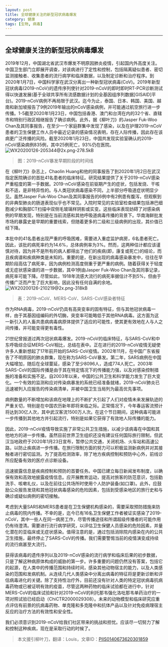 ```yaml
---
layout: post
title: 全球健康关注的新型冠状病毒爆发
category: 健康
tags: [生物, 病毒]
---
```



----------
## 全球健康关注的新型冠状病毒爆发

2019年12月，中国湖北省武汉市爆发不明原因肺炎疫情，引起国内外高度关注。中国卫生部门立即展开调查，对该病进行了定性和控制，包括隔离疑似患者、密切监测接触者、收集患者的流行病学和临床数据，以及制定诊断和治疗程序。到2020年1月7日，中国科学家在武汉分离出一种新型冠状病毒(CoV)。2019年新型冠状病毒(2019-nCoV)的遗传序列使针对2019-nCoV的即时即时RT-PCR诊断测试得以快速发展(基于全球共享所有流感数据计划的全基因组序列数据[GISAID]平台)。2019-nCoV病例不再局限于武汉。迄今为止，泰国、日本、韩国、美国、越南和新加坡报告了9例2019年输出的nCoV感染病例，并可能通过航空旅行进一步传播。1-5截至2020年1月23日，中国包括香港、澳门和台湾在内的32个省、直辖市和特别行政区相继报告了确诊病例。此外，据《柳叶刀》的Jasper Fuk-Woo Chan及其同事报告，在至少一个家庭群集中发现了感染，以及在护理2019-nCoV患者的卫生保健工作人员中最近记录的感染情况表明，存在人际传播，因此存在该病更广泛传播的风险。截至2020年1月23日，中国共发现实验室确认的2019-nCoV感染病例835例，其中25例死亡，93%仍在医院。
![WX20200126-205344@2x.png-278.5kB][1]
>图：2019-nCoV暴发早期阶段的时间线

在《柳叶刀》杂志上，Chaolin Huang和他的同事报告了到2020年1月2日在武汉指定医院确诊的首批41名患者的临床特征。研究结果提供了关于2019-nCoV感染严重程度的第一手数据。2019-nCoV感染在前驱期产生的症状，包括发烧、干咳和不适，是非特异性的。与人类冠状病毒感染不同，上半部分呼吸道症状明显少见。虽然Jasper Fuk-Woo Chan及其同事报告的6例中有2例患有腹泻，但观察到的非典型肺炎的肠道表现似乎也不常见。入院时常见的实验室检查结果包括淋巴细胞减少和胸部CT扫描中双侧毛玻璃样阴影或实变。这些临床表现妨碍了对感染病例的早期发现，特别是在当前流感和其他呼吸道病毒传播的背景下。华南海鲜批发市场的暴露史是早期的重要线索，但随着更多的二级和三级病例的出现，其价值已经下降。

本批中的41名患者出现严重的呼吸困难，需要进入重症监护病房，6名患者死亡。因此，该批的病死率约为14.6%，总体病例率为3%。然而，这两种估计都应该谨慎对待，因为并不是所有的病人都得出了他们的疾病(即，康复或死亡)的结论，而且疾病谱和疾病种类是未知的。重要的是，在新出现的病毒感染暴发中，往往在早期阶段高估了病死率，因为病例检测高度侧重于更严重的病例。随着获得关于轻度或无症状感染谱的进一步数据，其中1例由Jasper Fuk-Woo Chan及其同事记录，病死率可能下降。尽管如此，1918年流感大流行的病死率据估计不到5%，但由于传播广泛而产生了巨大影响，因此没有任何自满的余地。
![WX20200126-210219@2x.png-318kB][2]
>表：2019-nCoV、MERS-CoV、SARS-CoV感染者特征

作为RNA病毒，2019-nCoV仍具有高突变率的固有特征，但与其他冠状病毒一样，由于其基因组编码的外切酶，突变率可能略低于其他RNA病毒。这方面为这一新引入的人畜共患病病毒病原体提供了适应的可能性，使其更有效地在人与人之间传播，并可能变得更有毒性。

21世纪曾报道过两次冠状病毒爆发。2019-nCoV的临床特征，与SARS-CoV和中东呼吸综合征MERS-CoV相比，总结在表中。正在进行的2019-nCoV疫情无疑使许多人重新想起了17年前开始的SARS-CoV疫情。2002年11月，在中国广东省报告了不明原因的肺炎群集，现在称为SARS-CoV暴发。第二年，SARS病例在中国大幅增加，随后在全球蔓延，感染了至少8096人，造成774人死亡。2003年SARS-CoV的国际传播是由于其在特定情况下的传播能力强，以及对感染控制措施的准备和实施不足。自2003年以来，中国的公共卫生和科学能力发生了巨大变化。一个有效的监测和应对传染病暴发的系统已经准备就绪，2019-nCoV肺炎已迅速被列入应报告的传染病清单，并被中国卫生当局列为最高优先事项。

病例数量的不断增加和该病在地理上的不断扩大引起了人们对疫情未来发展轨迹的严重关切，特别是在中国农历新年即将来临之际。正常情况下，今年春运客流预计将达到30亿人次，其中武汉客流1500万人次。在这个节日期间，这种病毒可能进一步传播到其他地方并引起流行，特别是如果它获得了有效地人际传播的能力。

因此，2019-nCoV疫情导致实施了非常公共卫生措施，以减少该病毒在中国和其他地方的进一步传播。虽然目前世界卫生组织还没有建议任何国际旅行限制，但武汉当地政府于2020年1月23日宣布，暂停公共交通，关闭机场、火车站和高速公路，以防止疾病进一步传播。在旅行限制方面的努力可以积极监测新病例并对其接触者进行密切监测。为了提高检测效率，除了地方疾病控制和预防中心外，前线诊所应配备有效的医疗点诊断设备。

迅速披露信息是疾病控制和预防的首要任务。中国已建立每日新闻发布制度，以确保有效和高效地披露疫情信息。应开展教育运动，提高对旅客的防范意识，包括勤洗手、咳嗽礼仪，以及在前往公共场所时使用个人防护装备(如口罩)。此外，应鼓励公众报告发烧和其他冠状病毒感染的危险因素，包括到受感染地区的旅行史和与确诊或疑似病例的密切接触。

考虑到大量SARS和MERS患者是在卫生保健机构感染的，需要采取预防措施来防止病毒的院内传播。不幸的是，迄今已有16名卫生保健工作者被证实感染了2019-nCoV，其中一些人在同一病房工作，尽管传播途径和所谓超级传播者的可能作用仍有待澄清。需要进行流行病学研究，以评估卫生保健人员感染的危险因素，并量化潜在的亚临床或无症状感染。值得注意的是，通过包括消除院内感染在内的公共卫生措施，最终停止了SARS-CoV的传播。我们需要警惕当前的疫情演变成持续的流行病甚至大流行。

获得该病毒的遗传序列以及2019-nCoV感染的流行病学和临床后果的初步数据，只是了解这种病原体构成的威胁的第一步。许多重要的问题仍然没有答案，包括它的起源，在人类中的传播范围和持续时间，感染其他动物宿主的能力，以及人类感染的范围和发病机制。从连续几代人类感染中分离出病毒的特征将是更新诊断和评估病毒进化的关键。除了支持性治疗外，目前还没有针对人类的特定冠状病毒抗病毒药物或已被证明有效的疫苗，尽管这两种药物的临床试验都在进行中，针对MERS-CoV的临床试验和针对2019-nCoV的利托那韦强化洛吡那韦单药治疗的一项对照试验已经启动（ChiCTR2000029308）。未来的动物模型和临床研究应重点评估有前景的抗病毒药物、单克隆和多克隆中和抗体产品以及针对免疫病理宿主反应的治疗方法的有效性和安全性。

我们必须意识到2019-nCoV给我们社区带来的挑战和担忧。应该尽一切努力了解和控制这种疾病，现在是采取行动的时候了。

>本文援引柳叶刀，翻译：Louis，文章ID：[PIIS0140673620301859][3]


  [1]: http://static.zybuluo.com/gamedebug/0688xpwhngdf7zcc2z5l0ca4/WX20200126-205344@2x.png
  [2]: http://static.zybuluo.com/gamedebug/ewrj6ru2pct2ryxaox13t28e/WX20200126-210219@2x.png
  [3]: https://www.thelancet.com/pdfs/journals/lancet/PIIS0140-6736%2820%2930185-9.pdf